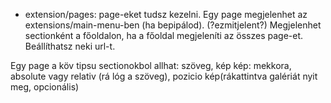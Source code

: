 
- extension/pages: page-eket tudsz kezelni.
 Egy page megjelenhet az extensions/main-menu-ben (ha bepipálod). (?ezmitjelent?)
 Megjelenhet sectionként a főoldalon, ha a főoldal megjeleníti az összes page-et.
 Beállíthatsz neki url-t.

Egy page a köv tipsu sectionokbol allhat: szöveg, kép
kép: mekkora, absolute vagy relativ (rá lóg a szöveg), pozicio
kép(rákattintva galériát nyit meg, opcionális)
